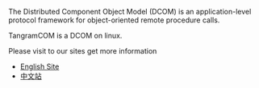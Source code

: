 The Distributed Component Object Model  (DCOM) is an application-level protocol framework for object-oriented remote procedure calls.

TangramCOM is a DCOM on linux.

Please visit to our sites get more information
  * [English Site](http://tcom.andjoin.com/)
  * [中文站](http://tangramcom.andjoin.com/)
